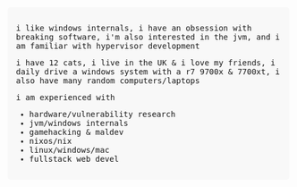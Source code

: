 <div style="font-family: monospace; background-color: #f8f8f8; padding: 15px; border-radius: 5px;">
  <p>i like windows internals, i have an obsession with breaking software, i'm also interested in the jvm, and i am familiar with hypervisor development</p>
  
  <p>i have 12 cats, i live in the UK & i love my friends, i daily drive a windows system with a r7 9700x & 7700xt, i also have many random computers/laptops</p>
  
  <p>i am experienced with</p>
  <ul>
    <li>hardware/vulnerability research</li>
    <li>jvm/windows internals</li>
    <li>gamehacking & maldev</li>
    <li>nixos/nix</li>
    <li>linux/windows/mac</li>
    <li>fullstack web devel</li>
  </ul>
</div>
